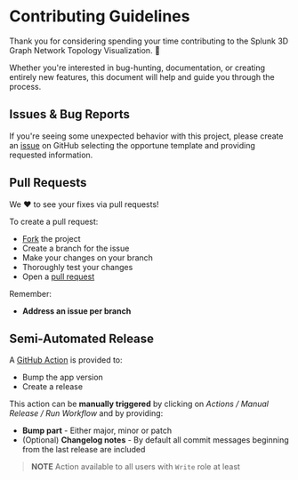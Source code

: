 # Contributing Guidelines
Thank you for considering spending your time contributing to the Splunk 3D Graph Network Topology Visualization. :rocket:

Whether you're interested in bug-hunting, documentation, or creating entirely new features, this document will help and guide you through the process.

## Issues & Bug Reports
If you're seeing some unexpected behavior with this project, please create an [issue](https://github.com/splunk/splunk-3D-graph-network-topology-viz/issues) on GitHub selecting the opportune template and providing requested information.

## Pull Requests
We :heart:  to see your fixes via pull requests!

To create a pull request:
* [Fork](https://guides.github.com/activities/forking/) the project
* Create a branch for the issue
* Make your changes on your branch
* Thoroughly test your changes
* Open a [pull request](https://github.com/splunk/splunk-3D-graph-network-topology-viz/pulls)

Remember:
* **Address an issue per branch**

## Semi-Automated Release
A [GitHub Action](https://github.com/splunk/splunk-3D-graph-network-topology-viz/actions/workflows/manual-release.yml) is provided to:
* Bump the app version
* Create a release

This action can be **manually triggered** by clicking on _Actions / Manual Release / Run Workflow_ and by providing:
* **Bump part** - Either major, minor or patch
* (Optional) **Changelog notes** - By default all commit messages beginning from the last release are included

> **NOTE** Action available to all users with `Write` role at least